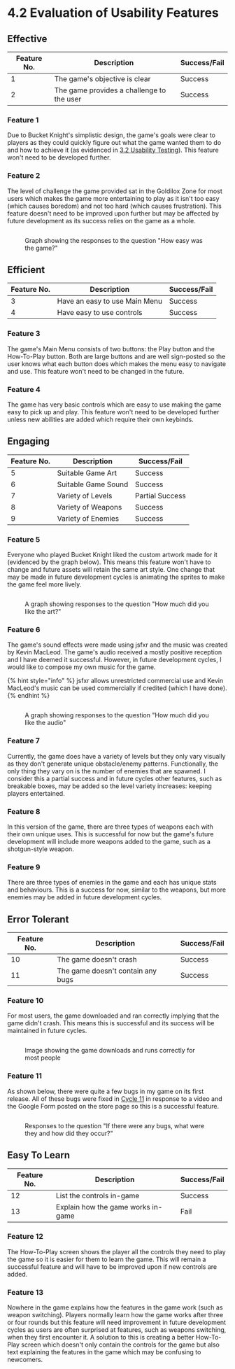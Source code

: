 # 4.2 Evaluation of Usability Features

## Effective

| Feature No. | Description                               | Success/Fail |
| ----------- | ----------------------------------------- | ------------ |
| 1           | The game's objective is clear             | Success      |
| 2           | The game provides a challenge to the user | Success      |

### Feature 1

Due to Bucket Knight's simplistic design, the game's goals were clear to players as they could quickly figure out what the game wanted them to do and how to achieve it (as evidenced in [3.2 Usability Testing](../testing/usability-testing.md)). This feature won't need to be developed further.

### Feature 2

The level of challenge the game provided sat in the Goldilox Zone for most users which makes the game more entertaining to play as it isn't too easy (which causes boredom) and not too hard (which causes frustration). This feature doesn't need to be improved upon further but may be affected by future development as its success relies on the game as a whole.

<figure><img src="../.gitbook/assets/image (28).png" alt=""><figcaption><p>Graph showing the responses to the question "How easy was the game?"</p></figcaption></figure>

## Efficient

| Feature No. | Description                   | Success/Fail |
| ----------- | ----------------------------- | ------------ |
| 3           | Have an easy to use Main Menu | Success      |
| 4           | Have easy to use controls     | Success      |

### Feature 3

The game's Main Menu consists of two buttons: the Play button and the How-To-Play button. Both are large buttons and are well sign-posted so the user knows what each button does which makes the menu easy to navigate and use. This feature won't need to be changed in the future.

### Feature 4

The game has very basic controls which are easy to use making the game easy to pick up and play. This feature won't need to be developed further unless new abilities are added which require their own keybinds.

## Engaging

| Feature No. | Description         | Success/Fail    |
| ----------- | ------------------- | --------------- |
| 5           | Suitable Game Art   | Success         |
| 6           | Suitable Game Sound | Success         |
| 7           | Variety of Levels   | Partial Success |
| 8           | Variety of Weapons  | Success         |
| 9           | Variety of Enemies  | Success         |

### Feature 5

Everyone who played Bucket Knight liked the custom artwork made for it (evidenced by the graph below). This means this feature won't have to change and future assets will retain the same art style. One change that may be made in future development cycles is animating the sprites to make the game feel more lively.

<figure><img src="../.gitbook/assets/image (34).png" alt=""><figcaption><p>A graph showing responses to the question "How much did you like the art?"</p></figcaption></figure>

### Feature 6

The game's sound effects were made using jsfxr and the music was created by Kevin MacLeod. The game's audio received a mostly positive reception and I have deemed it successful. However, in future development cycles, I would like to compose my own music for the game.

{% hint style="info" %}
jsfxr allows unrestricted commercial use and Kevin MacLeod's music can be used commercially if credited (which I have done).
{% endhint %}

<figure><img src="../.gitbook/assets/image (36).png" alt=""><figcaption><p>A graph showing responses to the question "How much did you like the audio"</p></figcaption></figure>

### Feature 7

Currently, the game does have a variety of levels but they only vary visually as they don't generate unique obstacle/enemy patterns. Functionally, the only thing they vary on is the number of enemies that are spawned. I consider this a partial success and in future cycles other features, such as breakable boxes, may be added so the level variety increases: keeping players entertained.&#x20;

### Feature 8

In this version of the game, there are three types of weapons each with their own unique uses. This is successful for now but the game's future development will include more weapons added to the game, such as a shotgun-style weapon.

### Feature 9

There are three types of enemies in the game and each has unique stats and behaviours. This is a success for now, similar to the weapons, but more enemies may be added in future development cycles.

## Error Tolerant

| Feature No. | Description                       | Success/Fail |
| ----------- | --------------------------------- | ------------ |
| 10          | The game doesn't crash            | Success      |
| 11          | The game doesn't contain any bugs | Success      |

### Feature 10

For most users, the game downloaded and ran correctly implying that the game didn't crash. This means this is successful and its success will be maintained in future cycles.

<figure><img src="../.gitbook/assets/image (22).png" alt=""><figcaption><p>Image showing the game downloads and runs correctly for most people</p></figcaption></figure>

### Feature 11

As shown below, there were quite a few bugs in my game on its first release. All of these bugs were fixed in [Cycle 11](../design-and-development/cycle-11.md) in response to a video and the Google Form posted on the store page so this is a successful feature.

<figure><img src="../.gitbook/assets/image (38).png" alt=""><figcaption><p>Responses to the question "If there were any bugs, what were they and how did they occur?"</p></figcaption></figure>

## Easy To Learn

| Feature No. | Description                        | Success/Fail |
| ----------- | ---------------------------------- | ------------ |
| 12          | List the controls in-game          | Success      |
| 13          | Explain how the game works in-game | Fail         |

### Feature 12

The How-To-Play screen shows the player all the controls they need to play the game so it is easier for them to learn the game. This will remain a successful feature and will have to be improved upon if new controls are added.

### Feature 13

Nowhere in the game explains how the features in the game work (such as weapon switching). Players normally learn how the game works after three or four rounds but this feature will need improvement in future development cycles as users are often surprised at features, such as weapons switching, when they first encounter it. A solution to this is creating a better How-To-Play screen which doesn't only contain the controls for the game but also text explaining the features in the game which may be confusing to newcomers.

